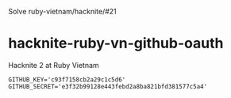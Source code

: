 Solve ruby-vietnam/hacknite/#21

# hacknite-ruby-vn-github-oauth
Hacknite 2 at Ruby Vietnam

```
GITHUB_KEY='c93f7158cb2a29c1c5d6'
GITHUB_SECRET='e3f32b99128e443febd2a8ba821bfd381577c5a4'
